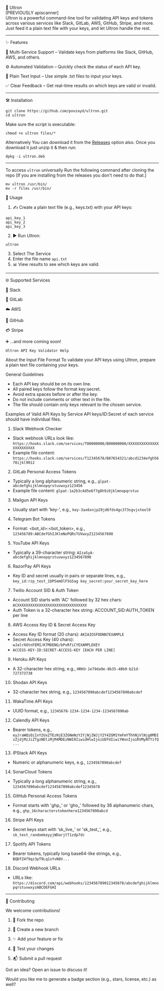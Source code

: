 🤖 Ultron                                                                                                                                
[PREVIOUSLY apiscanner]                                                                             
Ultron is a powerful command-line tool for validating API keys and tokens across various services like Slack, GitLab, AWS, GitHub, Stripe, and more. Just feed it a plain text file with your keys, and let Ultron handle the rest.


---

✨ Features

🔌 Multi-Service Support – Validate keys from platforms like Slack, GitHub, AWS, and others.

⚙️ Automated Validation – Quickly check the status of each API key.

📄 Plain Text Input – Use simple .txt files to input your keys.

✅ Clear Feedback – Get real-time results on which keys are valid or invalid.



---

🛠 Installation
```
git clone https://github.com/povzayd/ultron.git
cd ultron
```
Make sure the script is executable:
```
chmod +x ultron files/*
```
Alternatively You can download it from the [Releases](https://github.com/povzayd/ultron/releases) option also. Once you download it just unzip it & then run:
```
dpkg -i ultron.deb
```
---

To access `ultron` universally 
Run the following command after cloning the repo [If you are installing from the releases you don't need to do that.]

```
mv ultron /usr/bin/
mv -r files /usr/bin/
```
🚀 Usage

1. ✍️ Create a plain text file (e.g., keys.txt) with your API keys:
```
api_key_1
api_key_2
api_key_3
```

2. ▶️ Run Ultron:
```
ultron
```
3. Select The Service
4. Enter the file name
  `api.txt` 
5. 📊 View results to see which keys are valid.




---

🌐 Supported Services

🧵 Slack

🧪 GitLab

☁️ AWS

🐙 GitHub

💳 Stripe

➕ ...and more coming soon!

```
Ultron API Key Validator Help
```

About the Input File Format
To validate your API keys using Ultron, prepare a plain text file containing your keys.

General Guidelines
- Each API key should be on its own line.
- All paired keys follow the format key:secret.
- Avoid extra spaces before or after the key.
- Do not include comments or other text in the file.
- The file should contain only keys relevant to the chosen service.

Examples of Valid API Keys by Service
API keys/ID:Secret of each service should have individual files.

1. Slack Webhook Checker
- Slack webhook URLs look like: `https://hooks.slack.com/services/T00000000/B00000000/XXXXXXXXXXXXXXXXXXXXXXXX`
- Example file content: `https://hooks.slack.com/services/T12345678/B87654321/abcd1234efgh5678ijkl9012`

2. GitLab Personal Access Tokens
- Typically a long alphanumeric string, e.g., `glpat-abcdefghijklmnopqrstuvwxyz123456`
- Example file content: `glpat-1a2b3c4d5e6f7g8h9i0jklmnopqrstuv`

3. Mailgun API Keys
- Usually start with 'key-', e.g., `key-3ax6xnjp29jd6fds4gc373sgvjxteol0`

4. Telegram Bot Tokens
- Format: <bot_id>:<bot_token>, e.g., `123456789:ABCdefGhIJKlmNoPQRsTUVwxyZ1234567890`

5. YouTube API Keys
- Typically a 39-character string: `AIzaSyA-abcdefghijklmnopqrstuvwxyz1234567890`

6. RazorPay API Keys
- Key ID and secret usually in pairs or separate lines, e.g., `key_id:rzp_test_1DP5mmOlF5G5ag key_secret:your_secret_key_here`

7. Twilio Account SID & Auth Token
- Account SID starts with 'AC' followed by 32 hex chars: `ACXXXXXXXXXXXXXXXXXXXXXXXXXXXXXXXX`
- Auth Token is a 32-character hex string: ACCOUNT_SID:AUTH_TOKEN per line

8. AWS Access Key ID & Secret Access Key
- Access Key ID format (20 chars): `AKIAIOSFODNN7EXAMPLE`
- Secret Access Key (40 chars): `wJalrXUtnFEMI/K7MDENG/bPxRfiCYEXAMPLEKEY`
- `ACCESS-KEY-ID:SECRET-ACCESS-KEY [EACH PER LINE]`

9. Heroku API Keys
- A 32-character hex string, e.g., `HRKU-1e79da9e-8b35-48b9-b21d-727373738`

10. Shodan API Keys
- 32-character hex string, e.g., `1234567890abcdef1234567890abcdef`

11. WakaTime API Keys
- UUID format, e.g., `12345678-1234-1234-1234-1234567890ab`

12. Calendly API Keys
- Bearer tokens, e.g., `eyJraWQiOiIxY2UxZTEzNjE3ZGNmNzY2YjNjZWJjY2Y4ZGM1YmFmYThhNjVlNjg0MDIzZjdjMzJiZTgzNDliMjM4MDEzNWI0IiwidHlwIjoiUEFUIiwiYWxnIjoiRVMyNTYifQ...`

13. IPStack API Keys
- Numeric or alphanumeric keys, e.g., `1234567890abcdef`

14. SonarCloud Tokens
- Typically a long alphanumeric string, e.g., `1234567890abcdef1234567890abcdef12345678`

15. GitHub Personal Access Tokens
- Format starts with 'ghp_' or 'gho_' followed by 36 alphanumeric chars, e.g., `ghp_16characterstokenhere1234567890abcd`

16. Stripe API Keys
- Secret keys start with 'sk_live_' or 'sk_test_', e.g., `sk_test_randomkeyyjWDarjtT1zdp7dc`

17. Spotify API Tokens
- Bearer tokens, typically long base64-like strings, e.g., `BQDfZ4f9qz3pT9Lq1xYvN8V...`

18. Discord Webhook URLs
- URLs like: `https://discord.com/api/webhooks/123456789012345678/abcdefghijklmnopqrstuvwxyzABCDEFGHI`

---

🤝 Contributing

We welcome contributions!

1. 🍴 Fork the repo


2. 🌿 Create a new branch


3. ✨ Add your feature or fix


4. 🧪 Test your changes


5. 📬 Submit a pull request



Got an idea? Open an issue to discuss it!



Would you like me to generate a badge section (e.g., stars, license, etc.) as well?
